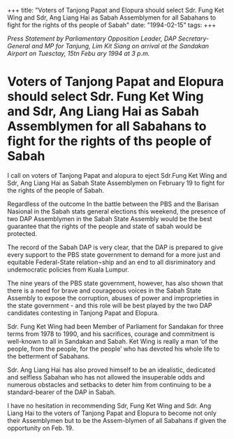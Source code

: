 +++ 
title: "Voters of Tanjong Papat and Elopura should select Sdr. Fung Ket Wing and Sdr, Ang Liang Hai as Sabah Assemblymen for all Sabahans to fight for the rights of ths people of Sabah"
date: "1994-02-15"
tags:
+++

_Press Statement by Parliamentary Opposition Leader, DAP Secretary-General and MP for Tanjung, Lim Kit Siang on arrival at the Sandakan Airport on Tuesctay, 15tn Febu ary 1994 at 3 p.m._

# Voters of Tanjong Papat and Elopura should select Sdr. Fung Ket Wing and Sdr, Ang Liang Hai as Sabah Assemblymen for all Sabahans to fight for the rights of ths people of Sabah

I call on voters of Tanjong Papat and alopura to eject Sdr.Fung Ket Wing and Sdr, Ang Liang Hai as Sabah State Assemblymen on February 19 to fight for the rights of the people of Sabah.</u>

Regardless of the outcome In the battle between the PBS and the Barisan Nasional in the Sabah stats general elections this weekend, the presence of two DAP Assemblymen in the Sabah State Assembly would be the best guarantee that the rights of the people and state of sabah would be protected.

The record of the Sabah DAP is very clear, that the DAP is prepared to give every support to the PBS state government to demand for a more just and equitable Federal-State relation¬ship and an end to all disriminatory and undemocratic policies from Kuala Lumpur.

The nine years of the PBS state government, however, has also shown that there is a need for brave and courageous voices in the Sabah State Assembly to expose the corruption, abuses of power and improprieties in the state government - and this role will be best played by the two DAP candidates contesting in Tanjong Papat and Elopura.

Sdr. Fung Ket Wing had been Member of Parliament for Sandakan for three terms from 1978 to 1990, and his sacrifices, courage and commitment is well-known to all in Sandakan and Sabah. Ket Wing is really a man ‘of the people, from the people, for the people’ who has devoted his whole life to the betterment of Sabahans.

Sdr. Ang Liang Hai has also proved himself to be an idealistic, dedicated and selfless Sabahan who has not allowed the insuperable odds and numerous obstacles and setbacks to deter him from continuing to be a standard-bearer of the DAP in Sabah.

I have no hesitation in recommending Sdr, Fung Ket Wing and Sdr. Ang Liang Hai to the voters of Tanjong Papat and Elopura to become not only their Assemblymen but to be the Assem-blymen of all Sabahans if given the opportunity on Feb. 19.
 
